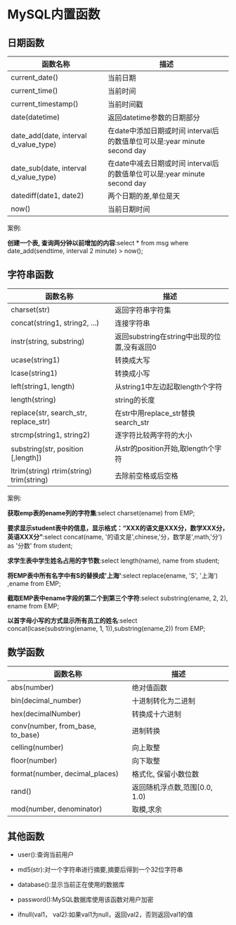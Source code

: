 # MySQL内置函数

## 日期函数

|函数名称|描述|
|----|----|
|current_date()|当前日期|
|current_time()|当前时间|
|current_timestamp()|当前时间戳|
|date(datetime)|返回datetime参数的日期部分|
|date_add(date, interval d_value_type)|在date中添加日期或时间 interval后的数值单位可以是:year minute second day|
|date_sub(date, interval d_value_type)|在date中减去日期或时间 interval后的数值单位可以是:year minute second day|
|datediff(date1, date2)|两个日期的差,单位是天|
|now()|当前日期时间|

案例: 

**创建一个表, 查询两分钟以前增加的内容**:select * from msg where date_add(sendtime, interval 2 minute) > now();

## 字符串函数

|函数名称|描述|
|----|----|
|charset(str)|返回字符串字符集|
|concat(string1, string2, ...) |连接字符串|
|instr(string, substring)|返回substring在string中出现的位置,没有返回0|
|ucase(string1)|转换成大写|
|lcase(string1)|转换成小写|
|left(string1, length)|从string1中左边起取length个字符|
|length(string)|string的长度|
|replace(str, search_str, replace_str)|在str中用replace_str替换search_str|
|strcmp(string1, string2)|逐字符比较两字符的大小|
|substring(str, position [,length])|从str的position开始,取length个字符|
|ltrim(string) rtrim(string) trim(string)|去除前空格或后空格|

案例:

**获取emp表的ename列的字符集**:select charset(ename) from EMP;

**要求显示student表中的信息，显示格式：“XXX的语文是XXX分，数学XXX分，英语XXX分”**:select concat(name, '的语文是',chinese,'分，数学是',math,'分') as '分数' from student;

**求学生表中学生姓名占用的字节数**:select length(name), name from student;

**将EMP表中所有名字中有S的替换成'上海'**:select replace(ename, 'S', '上海') ,ename from EMP;

**截取EMP表中ename字段的第二个到第三个字符**:select substring(ename, 2, 2), ename from EMP;

**以首字母小写的方式显示所有员工的姓名**:select concat(lcase(substring(ename, 1, 1)),substring(ename,2)) from EMP;

## 数学函数

|函数名称|描述|
|----|----|
|abs(number)|绝对值函数|
|bin(decimal_number)|十进制转化为二进制|
|hex(decimalNumber)|转换成十六进制|
|conv(number, from_base, to_base)|进制转换|
|celling(number)|向上取整|
|floor(number)|向下取整|
|format(number, decimal_places)|格式化, 保留小数位数|
|rand()|返回随机浮点数,范围[0.0, 1.0)|
|mod(number, denominator)|取模,求余|

## 其他函数

+ user():查询当前用户

+ md5(str):对一个字符串进行摘要,摘要后得到一个32位字符串

+ database():显示当前正在使用的数据库

+ password():MySQL数据库使用该函数对用户加密

+ ifnull(val1， val2):如果val1为null，返回val2，否则返回val1的值